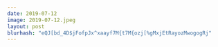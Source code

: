 ```yaml
---
date: 2019-07-12
image: 2019-07-12.jpeg
layout: post
blurhash: "eQJ[bd_4D$jFofpJx^xaayf7M{t7M{ozj[%gMxjEtRayozMwogogRj"
---
```



